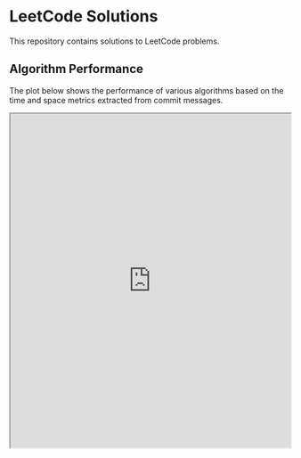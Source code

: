 # LeetCode Solutions

This repository contains solutions to LeetCode problems.

## Algorithm Performance

The plot below shows the performance of various algorithms based on the time and space metrics extracted from commit messages.

<iframe src="https://stefanpricopie.github.io/LeetCode/algorithm_performance.html" width="100%" height="600px"></iframe>